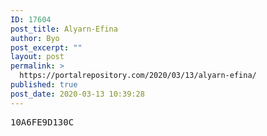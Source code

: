 ```yaml
---
ID: 17604
post_title: Alyarn-Efina
author: Byo
post_excerpt: ""
layout: post
permalink: >
  https://portalrepository.com/2020/03/13/alyarn-efina/
published: true
post_date: 2020-03-13 10:39:28
---
```

<pre>10A6FE9D130C</pre>